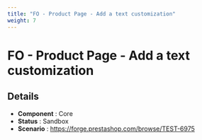 ```yaml
---
title: "FO - Product Page - Add a text customization"
weight: 7
---
```


# FO - Product Page - Add a text customization
## Details
* **Component** : Core
* **Status** : Sandbox
* **Scenario** : https://forge.prestashop.com/browse/TEST-6975
